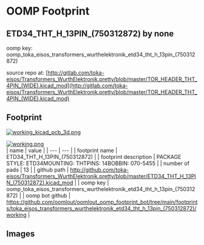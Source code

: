 # OOMP Footprint  
## ETD34_THT_H_13PIN_(750312872)  by none  
  
oomp key: oomp_toka_eisos_transformers_wurthelektronik_etd34_tht_h_13pin_(750312872)  
  
source repo at: [http://gitlab.com/toka-eisos/Transformers_WurthElektronik.pretty/blob/master/TOR_HEADER_THT_4PIN_(WIDE).kicad_mod](http://gitlab.com/toka-eisos/Transformers_WurthElektronik.pretty/blob/master/TOR_HEADER_THT_4PIN_(WIDE).kicad_mod)  
## Footprint  
  
[![working_kicad_pcb_3d.png](working_kicad_pcb_3d_600.png)](working_kicad_pcb_3d.png)  
  
[![working.png](working_600.png)](working.png)  
| name | value | 
| --- | --- | 
| footprint name | ETD34_THT_H_13PIN_(750312872) | 
| footprint description | PACKAGE STYLE: ETD34MOUNTING: THTPINS: 14BOBBIN: 070-5455 | 
| number of pads | 13 | 
| github path | http://github.com/toka-eisos/Transformers_WurthElektronik.pretty/blob/master/ETD34_THT_H_13PIN_(750312872).kicad_mod | 
| oomp key | oomp_toka_eisos_transformers_wurthelektronik_etd34_tht_h_13pin_(750312872) | 
| oomp bot github | https://github.com/oomlout/oomlout_oomp_footprint_bot/tree/main/footprints/toka_eisos_transformers_wurthelektronik_etd34_tht_h_13pin_(750312872)/working | 
## Images  
